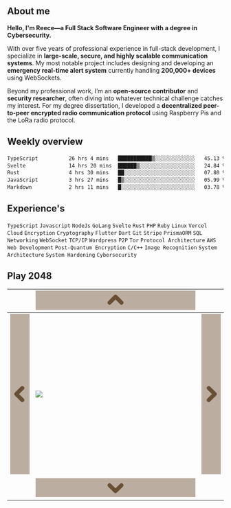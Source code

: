 ## About me

**Hello, I'm Reece—a Full Stack Software Engineer with a degree in Cybersecurity.**  

With over five years of professional experience in full-stack development, I specialize in **large-scale, secure, and highly scalable communication systems**. My most notable project includes designing and developing an **emergency real-time alert system** currently handling **200,000+ devices** using WebSockets.  

Beyond my professional work, I’m an **open-source contributor** and **security researcher**, often diving into whatever technical challenge catches my interest. For my degree dissertation, I developed a **decentralized peer-to-peer encrypted radio communication protocol** using Raspberry Pis and the LoRa radio protocol.  

<!--I also founded [**Doodad Labs**](https://github.com/doodad-labs), an open-source security development group focused on creating **random, weird, and uniquely useful security software**— freely available for anyone to use.  -->

## Weekly overview 

<!--START_SECTION:waka-->

```txt
TypeScript          26 hrs 4 mins   ███████████▒░░░░░░░░░░░░░   45.13 %
Svelte              14 hrs 20 mins  ██████▒░░░░░░░░░░░░░░░░░░   24.84 %
Rust                4 hrs 30 mins   ██░░░░░░░░░░░░░░░░░░░░░░░   07.80 %
JavaScript          3 hrs 27 mins   █▒░░░░░░░░░░░░░░░░░░░░░░░   05.99 %
Markdown            2 hrs 11 mins   █░░░░░░░░░░░░░░░░░░░░░░░░   03.78 %
```

<!--END_SECTION:waka-->

## Experience's

`TypeScript`
`Javascript`
`NodeJs`
`GoLang`
`Svelte`
`Rust`
`PHP`
`Ruby`
`Linux`
`Vercel`
`Cloud`
`Encryption`
`Cryptography`
`Flutter`
`Dart`
`Git`
`Stripe`
`PrismaORM`
`SQL`
`Networking`
`WebSocket`
`TCP/IP`
`Wordpress`
`P2P`
`Tor`
`Protocol Architecture`
`AWS`
`Web Development`
`Post-Quantum Encryption`
`C/C++`
`Image Recognition`
`System Architecture`
`System Hardening`
`Cybersecurity`

## Play 2048

&nbsp; | <a href="https://readme-2048.vercel.app/api/up"><img src="https://github.com/NotReeceHarris/NotReeceHarris/blob/main/cdn/up.png?raw=true"></a>  | &nbsp;
--- | --- | ---
<a href="https://readme-2048.vercel.app/api/left"><img src="https://github.com/NotReeceHarris/NotReeceHarris/blob/main/cdn/left.png?raw=true"></a> | <img src="https://readme-2048.vercel.app/api/board"> | <a href="https://readme-2048.vercel.app/api/right"><img src="https://github.com/NotReeceHarris/NotReeceHarris/blob/main/cdn/right.png?raw=true"></a>
&nbsp; | <a href="https://readme-2048.vercel.app/api/down"><img src="https://github.com/NotReeceHarris/NotReeceHarris/blob/main/cdn/down.png?raw=true"></a> | &nbsp;
